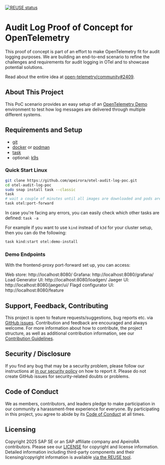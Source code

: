 [![REUSE status](https://api.reuse.software/badge/github.com/apeirora/audit-log-poc-for-otel)](https://api.reuse.software/info/github.com/apeirora/audit-log-poc-for-otel)

# Audit Log Proof of Concept for OpenTelemetry

This proof of concept is part of an effort to make OpenTelemetry fit for audit logging purposes. We are building an end-to-end scenario to refine the challenges and requirements for audit logging in OTel and to showcase potential solutions.

Read about the entire idea at [open-telemetry/community#2409](https://github.com/open-telemetry/community/pull/2409).

## About This Project

This PoC scenario provides an easy setup of an [OpenTelemetry Demo](https://opentelemetry.io/docs/demo/) environment to test how log messages are delivered through multiple different systems.

## Requirements and Setup

* [git](https://git-scm.com/)
* [docker](https://www.docker.com/) or [podman](https://podman.io/)
* [task](https://taskfile.dev/)
* optional: [k9s](https://k9scli.io/)

### Quick Start Linux

```bash
git clone https://github.com/apeirora/otel-audit-log-poc.git
cd otel-audit-log-poc
sudo snap install task --classic
task
# wait a couple of minutes until all images are downloaded and pods are running - feel free to check with k9s
task otel:port-forward
```

In case you're facing any errors, you can easily check which other tasks are defined: `task -a`

For example if you want to use `kind` instead of `k3d` for your cluster setup, then you can do the following:

```bash
task kind:start otel:demo-install
```

### Demo Endpoints

With the frontend-proxy port-forward set up, you can access:

Web store: http://localhost:8080/
Grafana: http://localhost:8080/grafana/
Load Generator UI: http://localhost:8080/loadgen/
Jaeger UI: http://localhost:8080/jaeger/ui/
Flagd configurator UI: http://localhost:8080/feature

## Support, Feedback, Contributing

This project is open to feature requests/suggestions, bug reports etc. via [GitHub issues](https://github.com/apeirora/audit-log-poc-for-otel/issues). Contribution and feedback are encouraged and always welcome. For more information about how to contribute, the project structure, as well as additional contribution information, see our [Contribution Guidelines](CONTRIBUTING.md).

## Security / Disclosure

If you find any bug that may be a security problem, please follow our instructions at [in our security policy](https://github.com/apeirora/audit-log-poc-for-otel/security/policy) on how to report it. Please do not create GitHub issues for security-related doubts or problems.

## Code of Conduct

We as members, contributors, and leaders pledge to make participation in our community a harassment-free experience for everyone. By participating in this project, you agree to abide by its [Code of Conduct](https://github.com/apeirora/.github/blob/main/CODE_OF_CONDUCT.md) at all times.

## Licensing

Copyright 2025 SAP SE or an SAP affiliate company and ApeiroRA contributors. Please see our [LICENSE](LICENSE) for copyright and license information. Detailed information including third-party components and their licensing/copyright information is available [via the REUSE tool](https://api.reuse.software/info/github.com/apeirora/audit-log-poc-for-otel).
